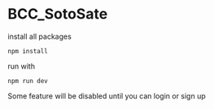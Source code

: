 # BCC_SotoSate

install all packages
```
npm install
```

run with
```
npm run dev
```

Some feature will be disabled until you can login or sign up
